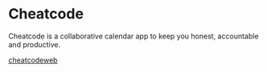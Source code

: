 # Cheatcode

Cheatcode is a collaborative calendar app to keep you honest, accountable and productive.

[cheatcodeweb](https://cheat-code.cc)
